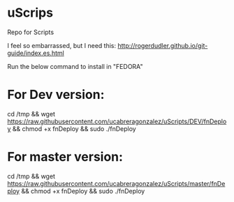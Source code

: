 # uScrips
Repo for Scripts

I feel so embarrassed, but I need this:
http://rogerdudler.github.io/git-guide/index.es.html

Run the below command to install in "FEDORA"

# For Dev version:

cd /tmp && wget https://raw.githubusercontent.com/ucabreragonzalez/uScripts/DEV/fnDeploy && chmod +x fnDeploy && sudo ./fnDeploy

# For master version:

cd /tmp && wget https://raw.githubusercontent.com/ucabreragonzalez/uScripts/master/fnDeploy && chmod +x fnDeploy && sudo ./fnDeploy
